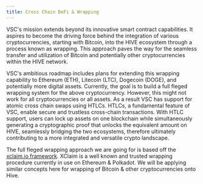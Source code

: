 ```yaml
---
title: Cross Chain DeFi & Wrapping
---
```


VSC's mission extends beyond its innovative smart contract capabilities. It aspires to become the driving force behind the integration of various cryptocurrencies, starting with Bitcoin, into the HIVE ecosystem through a process known as wrapping. This approach paves the way for the seamless transfer and utilization of Bitcoin and potentially other cryptocurrencies within the HIVE network.

VSC's ambitious roadmap includes plans for extending this wrapping capability to Ethereum (ETH), Litecoin (LTC), Dogecoin (DOGE), and potentially more digital assets. Currently, the goal is to build a full fleged wrapping system for the above cryptocurrency. However, this might not work for all cryptocurrencies or all assets. As a result VSC has support for atomic cross chain swaps using HTLCs. HTLCs, a fundamental feature of VSC, enable secure and trustless cross-chain transactions. With HTLC support, users can lock up assets on one blockchain while simultaneously generating a cryptographic proof that unlocks the equivalent amount on HIVE, seamlessly bridging the two ecosystems, therefore ultimately contributing to a more integrated and versatile crypto landscape.

The full fleged wrapping approach we are going for is based off the [xclaim.io framework](https://xclaim.io). XClaim is a well known and trusted wrapping procedure currently in use on Ethereum & Polkadot. We will be applying similar concepts here for wrapping of Bitcoin & other cryptocurrencies onto Hive.

